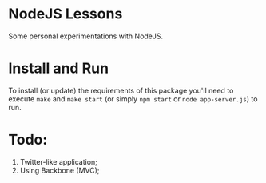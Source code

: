 NodeJS Lessons
==============

Some personal experimentations with NodeJS.


Install and Run
===============

To install (or update) the requirements of this package you'll need to execute `make` and `make start` (or simply `npm start` or `node app-server.js`) to run.


Todo:
=====

1. Twitter-like application;
2. Using Backbone (MVC);